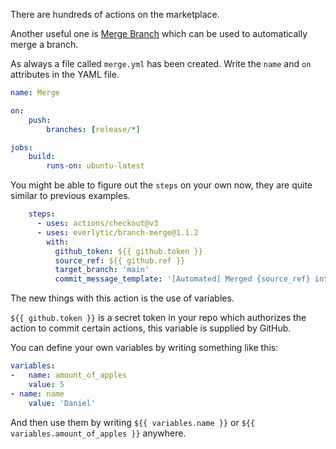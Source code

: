 There are hundreds of actions on the marketplace.

Another useful one is [Merge Branch](https://github.com/marketplace/actions/branch-merge) which can be used to automatically merge a branch.

As always a file called `merge.yml` has been created. Write the `name` and `on` attributes in the YAML file.

```yaml
name: Merge

on:
	push:
		branches: [release/*]

jobs:
	build:
		runs-on: ubuntu-latest
```

You might be able to figure out the `steps` on your own now, they are quite similar to previous examples.

```yaml
    steps:
      - uses: actions/checkout@v3
      - uses: everlytic/branch-merge@1.1.2
        with:
          github_token: ${{ github.token }}
          source_ref: ${{ github.ref }}
          target_branch: 'main'
          commit_message_template: '[Automated] Merged {source_ref} into target {target_branch}'
```

The new things with this action is the use of variables.

`${{ github.token }}` is a secret token in your repo which authorizes the action to commit certain actions, this variable is supplied by GitHub.

You can define your own variables by writing something like this:

```yaml
variables:
-	name: amount_of_apples
	value: 5
- name: name
	value: 'Daniel'
```

And then use them by writing `${{ variables.name }}` or `${{ variables.amount_of_apples }}` anywhere.